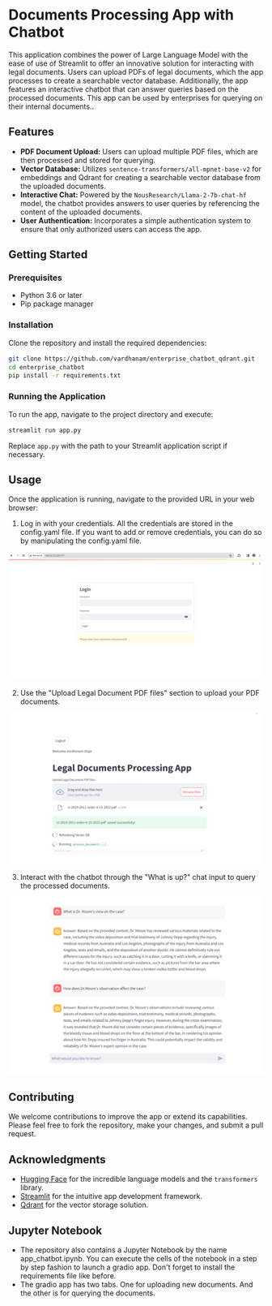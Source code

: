 
# Documents Processing App with Chatbot

This application combines the power of Large Language Model with the ease of use of Streamlit to offer an innovative solution for interacting with legal documents. Users can upload PDFs of legal documents, which the app processes to create a searchable vector database. Additionally, the app features an interactive chatbot that can answer queries based on the processed documents. This app can be used by enterprises for querying on their internal documents..

## Features

- **PDF Document Upload:** Users can upload multiple PDF files, which are then processed and stored for querying.
- **Vector Database:** Utilizes `sentence-transformers/all-mpnet-base-v2` for embeddings and Qdrant for creating a searchable vector database from the uploaded documents.
- **Interactive Chat:** Powered by the `NousResearch/Llama-2-7b-chat-hf` model, the chatbot provides answers to user queries by referencing the content of the uploaded documents.
- **User Authentication:** Incorporates a simple authentication system to ensure that only authorized users can access the app.

## Getting Started

### Prerequisites

- Python 3.6 or later
- Pip package manager

### Installation

Clone the repository and install the required dependencies:

```bash
git clone https://github.com/vardhanam/enterprise_chatbot_qdrant.git
cd enterprise_chatbot
pip install -r requirements.txt
```

### Running the Application

To run the app, navigate to the project directory and execute:

```bash
streamlit run app.py
```

Replace `app.py` with the path to your Streamlit application script if necessary.

## Usage

Once the application is running, navigate to the provided URL in your web browser:

1. Log in with your credentials. All the credentials are stored in the config.yaml file. If you want to add or remove credentials, you can do so by manipulating the config.yaml file.

![Alt text](1.png)

2. Use the "Upload Legal Document PDF files" section to upload your PDF documents.

![Alt text](2.png)

3. Interact with the chatbot through the "What is up?" chat input to query the processed documents.

![Alt text](3.png)

## Contributing

We welcome contributions to improve the app or extend its capabilities. Please feel free to fork the repository, make your changes, and submit a pull request.


## Acknowledgments

- [Hugging Face](https://huggingface.co/) for the incredible language models and the `transformers` library.
- [Streamlit](https://streamlit.io/) for the intuitive app development framework.
- [Qdrant](https://qdrant.tech/) for the vector storage solution.

## Jupyter Notebook

- The repository also contains a Jupyter Notebook by the name app_chatbot.ipynb. You can execute the cells of the notebook in a step by step fashion to launch a gradio app. Don't forget to install the requirements file like before.
- The gradio app has two tabs. One for uploading new documents. And the other is for querying the documents.